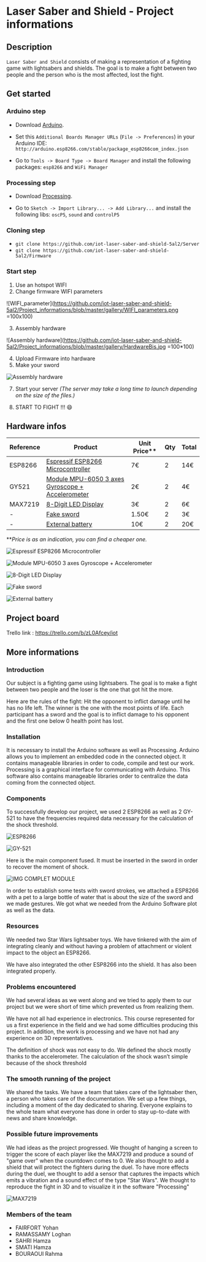 # Laser Saber and Shield - Project informations


## Description

`Laser Saber and Shield` consists of making a representation of a fighting game with lightsabers and shields. The goal is to make a fight between two people and the person who is the most affected, lost the fight.


## Get started

### Arduino step

* Download [Arduino](https://www.arduino.cc/en/Main/Software).

* Set this `Additional Boards Manager URLs` (`File -> Preferences`) in your Arduino IDE: `http://arduino.esp8266.com/stable/package_esp8266com_index.json`

* Go to `Tools -> Board Type -> Board Manager` and install the following packages: `esp8266` and `WiFi Manager`

### Processing step

* Download [Processing](https://processing.org/download/).

* Go to `Sketch -> Import Library... -> Add Library...` and install the following libs: `oscP5`, `sound` and `controlP5`

### Cloning step

* `git clone https://github.com/iot-laser-saber-and-shield-5al2/Server`
* `git clone https://github.com/iot-laser-saber-and-shield-5al2/Firmware`

### Start step

1. Use an hotspot WIFI
2. Change firmware WIFI parameters 

![WIFI_parameter](https://github.com/iot-laser-saber-and-shield-5al2/Project_informations/blob/master/gallery/WIFI_parameters.png =100x100)

3. Assembly hardware

![Assembly hardware](https://github.com/iot-laser-saber-and-shield-5al2/Project_informations/blob/master/gallery/HardwareBis.jpg =100*100)

4. Upload Firmware into hardware
5. Make your sword

![Assembly hardware](https://github.com/iot-laser-saber-and-shield-5al2/Project_informations/blob/master/gallery/HardwareFinal.jpg)

7. Start your server *(The server may take a long time to launch depending on the size of the files.)*

8. START TO FIGHT !!! :smile:


## Hardware infos

| Reference | Product | Unit Price** | Qty | Total |
| --------- | ------- | ---------- | --- | ----- |
| ESP8266 | [Espressif ESP8266 Microcontroller](https://www.amazon.fr/Crazepony-UK-NodeMcu-Development-ESP8266-ESP-12F/dp/B06XPCR921/ref=sr_1_10?__mk_fr_FR=%C3%85M%C3%85%C5%BD%C3%95%C3%91&keywords=ESP8266&qid=1556881498&s=gateway&sr=8-10) | 7€ | 2 | 14€ |
| GY521 | [Module MPU-6050 3 axes Gyroscope + Accelerometer](https://www.amazon.fr/SODIAL-MPU-6050-Gyroscope-Accelerometre-Arduino/dp/B00K67X810/ref=sr_1_2?__mk_fr_FR=%C3%85M%C3%85%C5%BD%C3%95%C3%91&keywords=GY521&qid=1556881561&s=gateway&sr=8-2) | 2€ | 2 | 4€
| MAX7219 | [8-Digit LED Display](https://www.amazon.fr/Hiletgo-daffichage-contr%C3%B4le-Electronic-Production/dp/B00LSG54O2/ref=sr_1_19?__mk_fr_FR=%C3%85M%C3%85%C5%BD%C3%95%C3%91&keywords=MAX7219&qid=1556881650&s=gateway&sr=8-19) | 3€ | 2 | 6€ |
| - | [Fake sword](https://www.amazon.fr/Vileda-107931-Universel-Plastique-Multicolore/dp/B002IJM40A/ref=sr_1_3?keywords=Manche+%C3%A0+balai&qid=1556881359&s=gateway&sr=8-3) | 1.50€ | 2 | 3€ |
| - | [External battery](https://www.amazon.fr/Anker-Batterie-PowerCore-Technologies-VoltageBoost/dp/B01CU1EC6Y/ref=sr_1_10?__mk_fr_FR=%C3%85M%C3%85%C5%BD%C3%95%C3%91&keywords=power+bank&qid=1556882479&s=gateway&sr=8-10) | 10€ | 2 | 20€ |
***Price is as an indication, you can find a cheaper one.*

![Espressif ESP8266 Microcontroller](https://github.com/iot-laser-saber-and-shield-5al2/Project_informations/blob/master/gallery/ESP8266.jpg)

![Module MPU-6050 3 axes Gyroscope + Accelerometer](https://github.com/iot-laser-saber-and-shield-5al2/Project_informations/blob/master/gallery/GY521.jpg)

![8-Digit LED Display](https://github.com/iot-laser-saber-and-shield-5al2/Project_informations/blob/master/gallery/MAX7219.jpg)

![Fake sword](https://github.com/iot-laser-saber-and-shield-5al2/Project_informations/blob/master/gallery/balai.jpg)

![External battery](https://github.com/iot-laser-saber-and-shield-5al2/Project_informations/blob/master/gallery/ExternalBattery.jpg)

## Project board

Trello link : <https://trello.com/b/zL0Afcey/iot>

## More informations

### Introduction
 
Our subject is a fighting game using lightsabers. The goal is to make a fight between two people and the loser is the one that got hit the more.

Here are the rules of the fight: Hit the opponent to inflict damage until he has no life left. The winner is the one with the most points of life. Each participant has a sword and the goal is to inflict damage to his opponent and the first one below 0 health point has lost.

### Installation
 
It is necessary to install the Arduino software as well as Processing. Arduino allows you to implement an embedded code in the connected object. It contains manageable libraries in order to code, compile and test our work. Processing is a graphical interface for communicating with Arduino. This software also contains manageable libraries order to centralize the data coming from the connected object.
 
### Components
 
To successfully develop our project, we used 2 ESP8266 as well as 2 GY-521 to have the frequencies required data necessary for the calculation of the shock threshold.

![ESP8266](https://github.com/iot-laser-saber-and-shield-5al2/Project_informations/blob/master/gallery/ESP8266.jpg)

![GY-521](https://github.com/iot-laser-saber-and-shield-5al2/Project_informations/blob/master/gallery/GY521.jpg)

Here is the main component fused. It must be inserted in the sword in order to recover the moment of shock.

![IMG COMPLET MODULE](https://github.com/iot-laser-saber-and-shield-5al2/Project_informations/blob/master/gallery/HardwareFinal.jpg)

In order to establish some tests with sword strokes, we attached a ESP8266 with a pet to a large bottle of water that is about the size of the sword and we made gestures. We got what we needed from the Arduino Software plot as well as the data.
 
### Resources
 
We needed two Star Wars lightsaber toys.
We have tinkered with the aim of integrating cleanly and without having a problem of attachment or violent impact to the object an ESP8266.
 
We have also integrated the other ESP8266 into the shield. It has also been integrated properly.
 
### Problems encountered

We had several ideas as we went along and we tried to apply them to our project but we were short of time which prevented us from realizing them.

We have not all had experience in electronics. This course represented for us a first experience in the field and we had some difficulties producing this project. In addition, the work is processing and we have not had any experience on 3D representatives.

The definition of shock was not easy to do. We defined the shock mostly thanks to the accelerometer. The calculation of the shock wasn’t simple because of the shock threshold

### The smooth running of the project

We shared the tasks. We have a team that takes care of the lightsaber then, a person who takes care of the documentation. We set up a few things, including a moment of the day dedicated to sharing. Everyone explains to the whole team what everyone has done in order to stay up-to-date with news and share knowledge.

### Possible future improvements 

We had ideas as the project progressed.
We thought of hanging a screen to trigger the score of each player like the MAX7219 and produce a sound of "game over" when the countdown comes to 0.
We also thought to add a shield that will protect the fighters during the duel.
To have more effects during the duel, we thought to add a sensor that captures the impacts which emits a vibration and a sound effect of the type "Star Wars". We thought to reproduce the fight in 3D and to visualize it in the software "Processing"

![MAX7219](https://github.com/iot-laser-saber-and-shield-5al2/Project_informations/blob/master/gallery/MAX7219.jpg)

### Members of the team
 
- FAIRFORT Yohan
- RAMASSAMY Loghan
- SAHRI Hamza
- SMATI Hamza
- BOURAOUI Rahma
